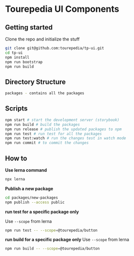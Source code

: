 # Tourepedia UI Components

## Getting started

Clone the repo and initialize the stuff

```bash
git clone git@github.com:tourepedia/tp-ui.git
cd tp-ui
npm install
npm run bootstrap
npm run build
```

## Directory Structure

```bash
packages - contains all the packages
```

## Scripts

```bash
npm start # start the development server (storybook)
npm run build # build the packages
npm run release # publish the updated packages to npm
npm run test # run test for all the packages
npm run test:watch # run the changes test in watch mode
npm run commit # to commit the changes
```

## How to

**Use lerna command**

```bash
npx lerna
```

**Publish a new package**

```bash
cd packages/new-packages
npm publish --access public
```

**run test for a specific package only**

Use `--scope` from lerna

```bash
npm run test -- --scope=@tourepedia/button
```

**run build for a specific package only**
Use `--scope` from lerna

```bash
npm run build -- --scope=@tourepedia/button
```
